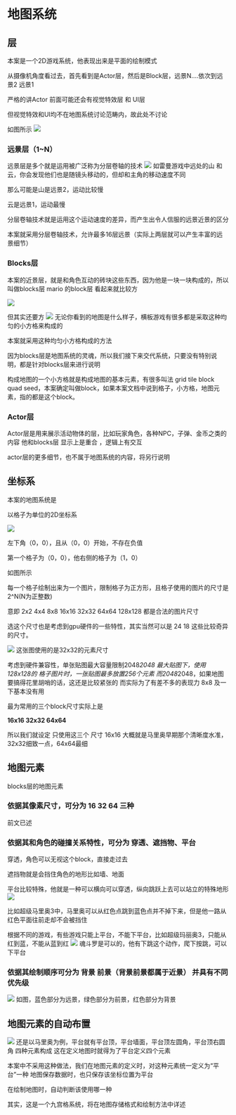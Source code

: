 # 地图系统

## 层
本案是一个2D游戏系统，他表现出来是平面的绘制模式

从摄像机角度看过去，首先看到是Actor层，然后是Block层，远景N....依次到远景2 远景1

严格的讲Actor 前面可能还会有视觉特效层 和 UI层

但视觉特效和UI均不在地图系统讨论范畴内，故此处不讨论

如图所示
![](../../img/layers.png)

### 远景层（1~N）
远景层是多个就是运用被广泛称为分层卷轴的技术
![](../../img/rayman.gif)
如雷曼游戏中远处的山 和 云，你会发现他们也是随镜头移动的，但却和主角的移动速度不同

那么可能是山是远景2，运动比较慢

云是远景1，运动最慢

分层卷轴技术就是运用这个运动速度的差异，而产生出令人信服的远景近景的区分

本案就采用分层卷轴技术，允许最多16层远景（实际上两层就可以产生丰富的远景细节）

### Blocks层
本案的近景层，就是和角色互动的砖块这些东西，因为他是一块一块构成的，所以叫做blocks层
mario 的block层 看起来就比较方

![](../../img/mario2.gif)

但其实还要方
![](../../img/map.png)
无论你看到的地图是什么样子，横板游戏有很多都是采取这种均匀的小方格来构成的

本案就采用这种均匀小方格构成的方法

因为blocks层是地图系统的灵魂，所以我们接下来交代系统，只要没有特别说明，都是针对blocks层来进行说明

构成地图的一个小方格就是构成地图的基本元素，有很多叫法 grid tile block quad seed，本案确定叫做block，如果本案文档中说到格子，小方格，地图元素，指的都是这个block。

### Actor层
Actor层是用来展示活动物体的层，比如玩家角色，各种NPC，子弹、金币之类的内容
他和blocks层 显示上是重合 ，逻辑上有交互

actor层的更多细节，也不属于地图系统的内容，将另行说明


## 坐标系

本案的地图系统是

以格子为单位的2D坐标系

![](../../img/axis.png)

左下角（0，0），且从（0，0）开始，不存在负值

第一个格子为（0，0），他右侧的格子为（1，0）

如图所示

每一个格子绘制出来为一个图片，限制格子为正方形，且格子使用的图片的尺寸是
2^N(N为正整数)

意即 2x2 4x4 8x8 16x16 32x32 64x64 128x128 都是合法的图片尺寸

选这个尺寸也是考虑到gpu硬件的一些特性，其实当然可以是 24 18 这些比较奇异的尺寸。

![](../../img/tile.png)
这张图使用的是32x32的元素尺寸

考虑到硬件兼容性，单张贴图最大容量限制2048*2048
最大贴图下，使用128x128的 格子图片时，一张贴图最多放置256个元素
而2048*2048，如果地图要搞得花里胡哨的话，这还是比较紧张的
而实际为了有差不多的表现力 8x8 及一下基本没有用

最为常用的三个block尺寸实际上是 

**16x16 32x32 64x64**

所以我们就设定 只使用这三个 尺寸
16x16 大概就是马里奥早期那个清晰度水准，32x32细致一点，64x64最细

## 地图元素
blocks层的地图元素 

### 依据其像素尺寸，可分为 16 32 64 三种

前文已述

### 依据其和角色的碰撞关系特性，可分为 穿透、遮挡物、平台

穿透，角色可以无视这个block，直接走过去

遮挡物就是会挡住角色的地形比如墙、地面

平台比较特殊，他就是一种可以横向可以穿透，纵向跳跃上去可以站立的特殊地形
![](../../img/jumpover.png)

比如超级马里奥3中，马里奥可以从红色点跳到蓝色点并不掉下来，但是他一路从红色平面往前走却不会被挡住

根据不同的游戏，有些游戏只能上平台，不能下平台，比如超级玛丽奥3，只能从红到蓝，不能从蓝到红
![](../../img/jumpdown.png)
魂斗罗是可以的，他有下跳这个动作，爬下按跳，可以下平台

### 依据其绘制顺序可分为 背景 前景（背景前景都属于近景） 并具有不同优先级
![](../../img/sublay.png)
如图，蓝色部分为远景，绿色部分为前景，红色部分为背景

## 地图元素的自动布置
![](../../img/jumpover.png)
还是以马里奥为例，平台就有平台顶，平台墙面，平台顶左圆角，平台顶右圆角 四种元素构成
这在定义地图时就得为了平台定义四个元素

本案中不采用这种做法，我们在地图元素的定义时，对这种元素统一定义为“平台”一种
地图保存数据时，也只保存该坐标位置为平台

在绘制地图时，自动判断该使用哪一种

其实，这是一个九宫格系统，将在地图存储格式和绘制方法中详述
